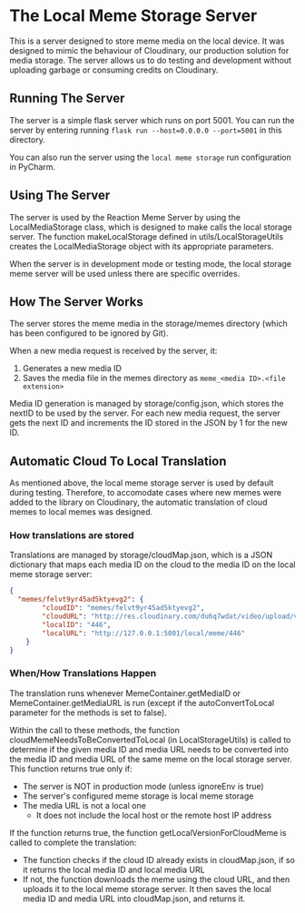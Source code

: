 # The Local Meme Storage Server
This is a server designed to store meme media on the local device. It was designed to mimic the behaviour of Cloudinary, our production solution for media storage. The server allows us to do testing and development without uploading garbage or consuming credits on Cloudinary.

## Running The Server
The server is a simple flask server which runs on port 5001. You can run the server by entering running `flask run --host=0.0.0.0 --port=5001` in this directory.

You can also run the server using the `local meme storage` run configuration in PyCharm.

## Using The Server
The server is used by the Reaction Meme Server by using the LocalMediaStorage class, which is designed to make calls the local storage server. The function makeLocalStorage defined in utils/LocalStorageUtils creates the LocalMediaStorage object with its appropriate parameters.

When the server is in development mode or testing mode, the local storage meme server will be used unless there are specific overrides.

## How The Server Works
The server stores the meme media in the storage/memes directory (which has been configured to be ignored by Git).

When a new media request is received by the server, it:
1. Generates a new media ID
2. Saves the media file in the memes directory as `meme_<media ID>.<file extension>`

Media ID generation is managed by storage/config.json, which stores the nextID to be used by the server. For each new media request, the server gets the next ID and increments the ID stored in the JSON by 1 for the new ID.

## Automatic Cloud To Local Translation
As mentioned above, the local meme storage server is used by default during testing. Therefore, to accomodate cases where new memes were added to the library on Cloudinary, the automatic translation of cloud memes to local memes was designed.

### How translations are stored
Translations are managed by storage/cloudMap.json, which is a JSON dictionary that maps each media ID on the cloud to the media ID on the local meme storage server:

```json
{
  "memes/felvt9yr45ad5ktyevg2": {
        "cloudID": "memes/felvt9yr45ad5ktyevg2",
        "cloudURL": "http://res.cloudinary.com/du6q7wdat/video/upload/v1/memes/felvt9yr45ad5ktyevg2",
        "localID": "446",
        "localURL": "http://127.0.0.1:5001/local/meme/446"
    }
}
```

### When/How Translations Happen
The translation runs whenever MemeContainer.getMediaID or MemeContainer.getMediaURL is run (except if the autoConvertToLocal parameter for the methods is set to false).

Within the call to these methods, the function cloudMemeNeedsToBeConvertedToLocal (in LocalStorageUtils) is called to determine if the given media ID and media URL needs to be converted into the media ID and media URL of the same meme on the local storage server. This function returns true only if:
- The server is NOT in production mode (unless ignoreEnv is true)
- The server's configured meme storage is local meme storage
- The media URL is not a local one
  - It does not include the local host or the remote host IP address

If the function returns true, the function getLocalVersionForCloudMeme is called to complete the translation:
- The function checks if the cloud ID already exists in cloudMap.json, if so it returns the local media ID and local media URL
- If not, the function downloads the meme using the cloud URL, and then uploads it to the local meme storage server. It then saves the local media ID and media URL into cloudMap.json, and returns it.